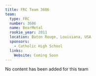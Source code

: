 ```yaml
---
title: FRC Team 3606
team:
  type: FRC
  number: 3606
  name: BearMetal
  rookie_year: 2011
  location: Baton Rouge, Louisiana, USA
  sponsors:
    - Catholic High School
  links:
    Website: Coming Soon
---
```

No content has been added for this team